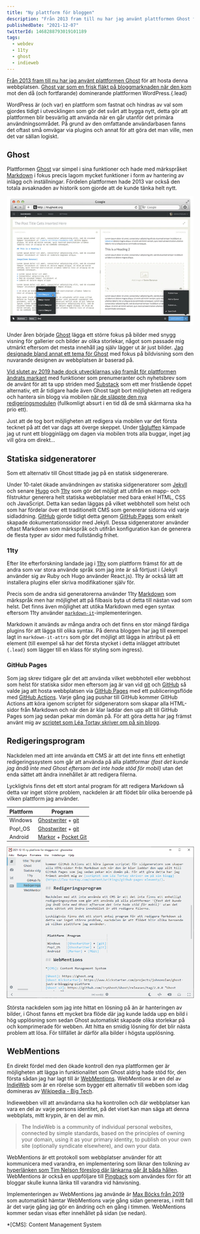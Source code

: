 ```yaml
---
title: "Ny plattform för bloggen"
description: "Från 2013 fram till nu har jag använt plattformen Ghost för att hosta denna webbplatsen. Ghost var som en frisk fläkt på bloggmarknaden när den kom mot den då (och fortfarande) dominerande plattformen WordPress."
publishedDate: "2021-12-07"
twitterId: 1468288793019101189
tags:
  - webdev
  - 11ty
  - ghost
  - indieweb
---
```


[Från 2013 fram till nu har jag använt plattformen Ghost][Ghost] för att hosta denna webbplatsen. [Ghost var som en frisk fläkt på bloggmarknaden när den kom][Ghost Kickstarter] mot den då (och fortfarande) dominerande plattformen WordPress.{.lead}

WordPress är (och var) en plattform som fastnat och hindras av val som gjordes tidigt i utvecklingen som gör det svårt att bygga nytt, detta gör att plattformen blir besvärlig att använda när en går utanför det primära användningsområdet. På grund av den omfattande användarbasen fanns det oftast små omvägar via plugins och annat för att göra det man ville, men det var sällan logiskt.

## Ghost

Plattformen [Ghost] var simpel i sina funktioner och hade med märkspråket [Markdown][Wikipedia - Markdown] i fokus precis lagom mycket funktioner i form av hantering av inlägg och inställningar. Fördelen plattformen hade 2013 var också den totala avsaknaden av historik som gjorde att de kunde tänka helt nytt.

![Skärmdump på redigeringsgränssnittet i Ghost med redigeringsvy till vänster och visningsvy till höger](ghost_markdown-editor.png)

Under åren började [Ghost] lägga ett större fokus på bilder med snygg visning för gallerier och bilder av olika storlekar, något som passade mig utmärkt eftersom det mesta innehåll jag själv lägger ut är just bilder. [Jag designade bland annat ett tema för Ghost][Saga] med fokus på bildvisning som den nuvarande designen av webbplatsen är baserad på.

[Vid slutet av 2019 hade dock utvecklarnas väg framåt för plattformen ändrats markant][Ghost v3] med funktioner som prenumeranter och nyhetsbrev som de använt för att ta upp striden med [Substack] som ett mer fristående öppet alternativ, ett år tidigare hade även Ghost tagit bort möjligheten att redigera och hantera sin blogg via mobilen [när de släppte den nya redigeringsmodulen][Ghost v2] (fullkomligt absurt i en tid då de små skärmarna ska ha prio ett).

Just att de tog bort möjligheten att redigera via mobilen var det första tecknet på att det var dags att överge skeppet. Under [tågluffen][Tågluffen] kämpade jag ut runt ett blogginlägg om dagen via mobilen trots alla buggar, inget jag vill göra om direkt…

## Statiska sidgeneratorer

Som ett alternativ till Ghost tittade jag på en statisk sidgenererare.

Under 10-talet ökade användningen av statiska sidgeneratorer som [Jekyll] och senare [Hugo] och [11ty] som gör det möjligt att utifrån en mapp- och filstruktur generera helt statiska webbplatser med bara enkel HTML, CSS och JavaScript. Detta kan sedan läggas på vilket webbhotell som helst och som har fördelar över ett traditionellt CMS som genererar sidorna vid varje sidladdning. [GitHub] gjorde tidigt detta genom [GitHub Pages] som enkelt skapade dokumentationssidor med Jekyll. Dessa sidgeneratorer använder oftast Markdown som märkspråk och utifrån konfiguration kan de generera de flesta typer av sidor med fullständig frihet.


### 11ty

Efter lite efterforskning landade jag i [11ty] som plattform främst för att de andra som var stora använde språk som jag inte är så förtjust i (Jekyll använder sig av Ruby och Hugo använder React.js). 11ty är också lätt att installera plugins eller skriva modifikationer själv för.

Precis som de andra sid generatorerna använder 11ty [Markdown][Wikipedia - Markdown] som märkspråk men har möjlighet att på filbasis byta ut detta till nästan vad som helst. Det finns även möjlighet att utöka Markdown med egen syntax eftersom 11ty använder [`markdown-it`][markdown-it]-implementeringen.

Markdown it används av många andra och det finns en stor mängd färdiga plugins för att lägga till olika syntax. På denna bloggen har jag till exempel lagt in `markdown-it-attrs` som gör det möjligt att lägga in attribut på ett element (till exempel så har det första stycket i detta inlägget attributet `{.lead}` som lägger till en klass för styling som ingress).

### GitHub Pages

Som jag skrev tidigare går det att använda vilket webbhotell eller webbhost som helst för statiska sidor men eftersom jag är van vid [git] och [GitHub] så valde jag att hosta webbplatsen via [GitHub Pages] med ett publiceringsflöde med [GitHub Actions]. Varje gång jag pushar till GitHub kommer GitHub Actions att köra igenom scriptet för sidgeneratorn som skapar alla HTML-sidor från Markdown och när den är klar laddar den upp allt till GitHub Pages som jag sedan pekar min domän på. För att göra detta har jag främst använt mig av [scriptet som Léa Tortay skriver om på sin blogg](https://lea-tortay.com/assets/writings/github-pages-eleventy/).

## Redigeringsprogram

Nackdelen med att inte använda ett CMS är att det inte finns ett enhetligt redigeringssystem som går att använda på alla plattformar *(fast det kunde jag ändå inte med Ghost eftersom det inte hade stöd för mobil)* utan det enda sättet att ändra innehållet är att redigera filerna.

Lyckligtvis finns det ett stort antal program för att redigera Markdown så detta var inget större problem, nackdelen är att flödet blir olika beroende på vilken plattform jag använder.

|Plattform | Program              		|
|----------|---------------------------|
|Windows   | [Ghostwriter] + [git]		|
|Pop!_OS   | [Ghostwriter] + [git]		|
|Android   | [Markor] + [Pocket Git]	|

![Skärmdump på redigeringsprogrammet Ghostwriter i Windows](ghostwriter-2021-12-07_173620.png)

Största nackdelen som jag inte hittat en lösning på än är hanteringen av bilder, i Ghost fanns ett mycket bra flöde där jag kunde ladda upp en bild i hög upplösning som sedan Ghost automatiskt skapade olika storlekar på och komprimerade för webben. Att hitta en smidig lösning för det blir nästa problem att lösa. För tillfället är därför alla bilder i högsta upplösning.


## WebMentions

En direkt fördel med den ökade kontroll den nya plattformen ger är möjligheten att lägga in funktionalitet som Ghost aldrig hade stöd för, den första sådan jag har lagt till är [WebMentions]. WebMentions är en del av [IndieWeb] som är en rörelse som bygger ett alternativ till webben som idag domineras av [Wikipedia - Big Tech].

Indiewebben vill att användarna ska ha kontrollen och där webbplatser kan vara en del av varje persons identitet, på det viset kan man säga att denna webbplats, mitt krypin, är en del av min.

> The IndieWeb is a community of individual personal websites, connected by simple standards, based on the principles of owning your domain, using it as your primary identity, to publish on your own site (optionally syndicate elsewhere), and own your data.

WebMentions är ett protokoll som webbplatser använder för att kommunicera med varandra, en implementering som liknar den tolkning av [hyperlänken som Tim Nelson föreslog där länkarna går åt båda hållen](http://www.ted-hunt.com/HYPERLINKS/index.html). WebMentions är också en uppföljare till [Pingback] som användes förr för att bloggar skulle kunna länka till varandra vid hänvisning.

Implementeringen av WebMentions jag använde är [Max Böcks från 2019](https://mxb.dev/blog/using-webmentions-on-static-sites/) som automatiskt hämtar WebMentions varje gång sidan genereras, i mitt fall är det varje gång jag gör en ändring och en gång i timmen. WebMentions kommer sedan visas efter innehållet på sidan (se nedan). 

[^1]: Test av fotnot

*[CMS]: Content Management System

[Ghost]: https://ghost.org
[Ghost Kickstarter]: https://www.kickstarter.com/projects/johnonolan/ghost-just-a-blogging-platform
[Ghost v2]: https://github.com/TryGhost/Ghost/releases/tag/2.0.0 "Ghost version 2"
[Ghost v3]: https://github.com/TryGhost/Ghost/releases/tag/3.0.0 "Ghost version 3"
[Saga]: https://github.com/Reedyn/Saga
[Wikipedia - Markdown]: https://sv.wikipedia.org/wiki/Markdown
[Wikipedia - Big Tech]: https://en.wikipedia.org/wiki/Big_Tech
[Substack]: https://substack.com
[Jekyll]: https://jekyllrb.com
[Hugo]: https://gohugo.io
[11ty]: https://www.11ty.dev/
[git]: https://git-scm.com
[GitHub]: https://github.com/
[GitHub Pages]: https://pages.github.com
[GitHub Actions]: https://github.com/features/actions
[Tågluffen]: /tagluffen/
[markdown-it]: https://markdown-it.github.io
[Ghostwriter]: https://wereturtle.github.io/ghostwriter/
[Markor]: https://play.google.com/store/apps/details?id=net.gsantner.markor
[Pocket Git]: https://play.google.com/store/apps/details?id=com.aor.pocketgit
[WebMentions]: https://indieweb.org/Webmention
[IndieWeb]: https://indieweb.org
[Pingback]: https://en.wikipedia.org/wiki/Pingback
